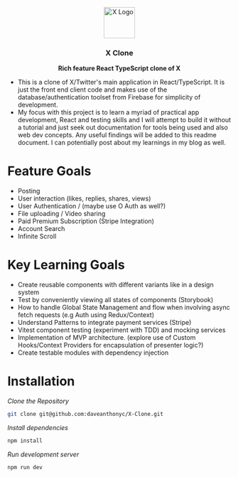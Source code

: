 <br /><br />

<p align="center">
    <img src="https://encrypted-tbn0.gstatic.com/images?q=tbn:ANd9GcRdB-EbJVMxRYtNz1i4dn7jOVSfHq-002oe4w&s" alt="X Logo" width="70" />
</p>

<h3 align="center"><b>X Clone</b></h3>
<p align="center"><b>Rich feature React TypeScript clone of X</b></p>

- This is a clone of X/Twitter's main application in React/TypeScript. It is just the front end client code and makes use of the database/authentication toolset from Firebase for simplicity of development.
- My focus with this project is to learn a myriad of practical app development, React and testing skills and I will attempt to build it without a tutorial and just seek out documentation for tools being used and also web dev concepts. Any useful findings will be added to this readme document. I can potentially post about my learnings in my blog as well.

# Feature Goals
- Posting
- User interaction (likes, replies, shares, views) 
- User Authentication / (maybe use O Auth as well?)
- File uploading / Video sharing
- Paid Premium Subscription (Stripe Integration)
- Account Search
- Infinite Scroll

# Key Learning Goals
- Create reusable components with different variants like in a design system
- Test by conveniently viewing all states of components (Storybook)
- How to handle Global State Management and flow when involving async fetch requests (e.g Auth using Redux/Context)
- Understand Patterns to integrate payment services (Stripe)
- Vitest component testing (experiment with TDD) and mocking services
- Implementation of MVP architecture. (explore use of Custom Hooks/Context Providers for encapsulation of presenter logic?)
- Create testable modules with dependency injection

# Installation
*Clone the Repository*
```bash
git clone git@github.com:daveanthonyc/X-Clone.git
```

*Install dependencies*
```bash
npm install
```

*Run development server*
```bash
npm run dev
```
